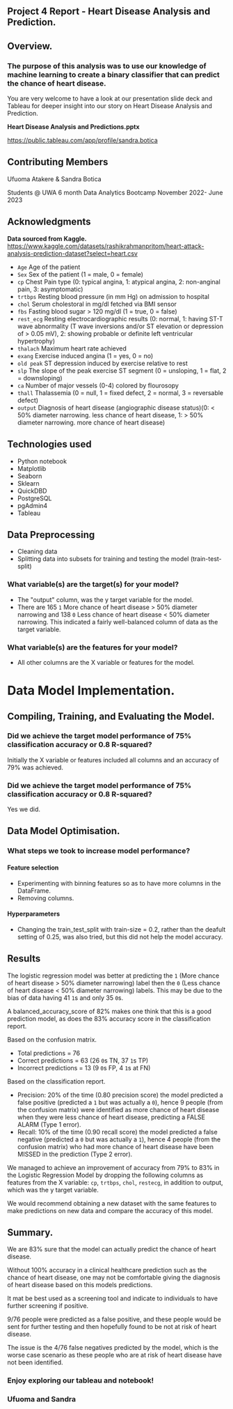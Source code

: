 ## Project 4 Report - Heart Disease Analysis and Prediction.

## Overview.
### The purpose of this analysis was to use our knowledge of machine learning to create a binary classifier that can predict the chance of heart disease.

You are very welcome to have a look at our presentation slide deck and Tableau for deeper insight into our story on Heart Disease Analysis and Prediction.

**Heart Disease Analysis and Predictions.pptx**

https://public.tableau.com/app/profile/sandra.botica


## Contributing Members 

Ufuoma Atakere & Sandra Botica

Students @ UWA 6 month Data Analytics Bootcamp November 2022- June 2023

## Acknowledgments

**Data sourced from Kaggle.**
https://www.kaggle.com/datasets/rashikrahmanpritom/heart-attack-analysis-prediction-dataset?select=heart.csv

 - `Age`        Age of the patient
 - `Sex`        Sex of the patient (1 = male, 0 = female)
 - `cp`         Chest Pain type (0: typical angina, 1: atypical angina, 2: non-anginal pain, 3: asymptomatic)
 - `trtbps`     Resting blood pressure (in mm Hg) on admission to hospital
 - `chol`       Serum cholestoral in mg/dl fetched via BMI sensor
 - `fbs`        Fasting blood sugar > 120 mg/dl (1 = true, 0 = false)
 - `rest_ecg`   Resting electrocardiographic results (0: normal, 1: having ST-T wave abnormality (T wave inversions and/or ST elevation or depression of > 0.05 mV), 2: showing probable or definite left ventricular hypertrophy)
 - `thalach`    Maximum heart rate achieved
 - `exang`      Exercise induced angina (1 = yes, 0 = no)
 - `old peak`   ST depression induced by exercise relative to rest
 - `slp`        The slope of the peak exercise ST segment (0 = unsloping, 1 = flat, 2 = downsloping)
 - `ca`         Number of major vessels (0-4) colored by flourosopy
 - `thall`      Thalassemia (0 = null, 1 = fixed defect, 2 = normal, 3 = reversable defect)
 - `output`     Diagnosis of heart disease (angiographic disease status)(0: < 50% diameter narrowing. less chance of heart disease, 1: > 50% diameter narrowing. more chance of heart disease)

## Technologies used
 - Python notebook
 - Matplotlib
 - Seaborn
 - Sklearn
 - QuickDBD
 - PostgreSQL
 - pgAdmin4
 - Tableau
## Data Preprocessing
 - Cleaning data
 - Splitting data into subsets for training and testing the model (train-test-split)
### What variable(s) are the target(s) for your model?
 - The "output" column, was the y target variable for the model. 
 - There are 165 `1` More chance of heart disease > 50% diameter narrowing and 138 `0` Less chance of heart disease < 50% diameter narrowing. This indicated a fairly well-balanced column of data as the target variable.
### What variable(s) are the features for your model?
 - All other columns are the X variable or features for the model.

# Data Model Implementation.
## Compiling, Training, and Evaluating the Model.
### Did we achieve the target model performance of 75% classification accuracy or 0.8 R-squared?
Initially the X variable or features included all columns and an accuracy of 79% was achieved.
### Did we achieve the target model performance of 75% classification accuracy or 0.8 R-squared?
Yes we did.

## Data Model Optimisation.
### What steps we took to increase model performance?
#### Feature selection
 - Experimenting with binning features so as to have more columns in the DataFrame.
 - Removing columns.
#### Hyperparameters
 - Changing the train_test_split with train-size = 0.2, rather than the deafult setting of 0.25, was also tried, but this did not help the model accuracy.
## Results

The logistic regression model was better at predicting the `1` (More chance of heart disease > 50% diameter narrowing) label then the `0` (Less chance of heart disease < 50% diameter narrowing) labels. This may be due to the bias of data having 41 `1`s and only 35 `0`s. 

A balanced_accuracy_score of 82% makes one think that this is a good prediction model, as does the 83% accuracy score in the classification report.

Based on the confusion matrix.
 - Total predictions = 76
 - Correct predictions = 63 (26 `0`s TN, 37 `1`s TP)
 - Incorrect predictions = 13 (9 `0`s FP, 4 `1`s at FN)

Based on the classification report.
 - Precision: 20% of the time (0.80 precision score) the model predicted a false positive (predicted a `1` but was actually a `0`), hence 9 people (from the confusion matrix) were identified as more chance of heart disease when they were less chance of heart disease, predicting a FALSE ALARM (Type 1 error).
 - Recall: 10% of the time (0.90 recall score) the model predicted a false negative (predicted a `0` but was actually a `1`), hence 4 people (from the confusion matrix) who had more chance of heart disease have been MISSED in the prediction (Type 2 error).

We managed to achieve an improvement of accuracy from 79% to 83% in the Logistic Regression Model by dropping the following columns as features from the X variable: `cp`, `trtbps`, `chol`, `restecg`, in addition to output, which was the y target variable.

We would recommend obtaining a new dataset with the same features to make predictions on new data and compare the accuracy of this model.
## Summary.

We are 83% sure that the model can actually predict the chance of heart disease.

Without 100% accuracy in a clinical healthcare prediction such as the chance of heart disease, one may not be comfortable giving the diagnosis of heart disease based on this models predictions.

It mat be best used as a screening tool and indicate to individuals to have further screening if positive.

9/76 people were predicted as a false positive, and these people would be sent for further testing and then hopefully found to be not at risk of heart disease.

The issue is the 4/76 false negatives predicted by the model, which is the worse case scenario as these people who are at risk of heart disease have not been identified.


### Enjoy exploring our tableau and notebook!
### Ufuoma and Sandra